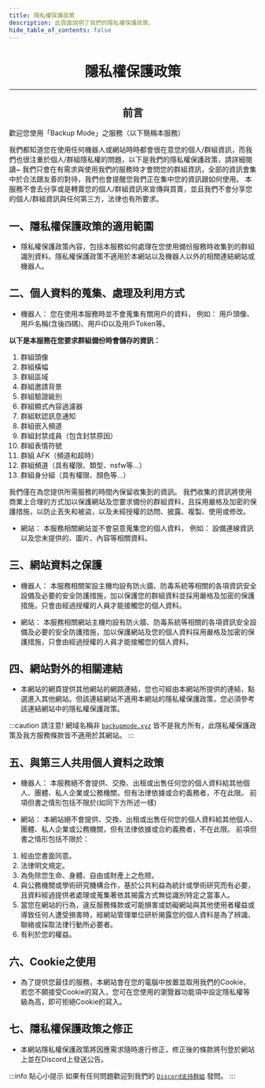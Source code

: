 ```yaml
---
title: 隱私權保護政策
description: 此頁面說明了我們的隱私權保護政策。
hide_table_of_contents: false
---
```


# <center>隱私權保護政策</center>

---

## <center>前言</center>
歡迎您使用「Backup Mode」之服務（以下簡稱本服務）

我們都知道您在使用任何機器人或網站時時都會很在意您的個人/群組資訊，而我們也很注重於個人/群組隱私權的問題，以下是我們的隱私權保護政策，請詳細閱讀~
我們只會在有需求與使用我們的服務時才會問您的群組資訊，全部的資訊會集中於合法跟友善的對待，我們也會提醒您我們正在集中您的資訊跟如何使用。
本服務不會去分享或是轉賣您的個人/群組資訊來宣傳與買賣，並且我們不會分享您的個人/群組資訊與任何第三方，法律也有所要求。

## 一、隱私權保護政策的適用範圍
* 隱私權保護政策內容，包括本服務如何處理在您使用備份服務時收集到的群組識別資料。隱私權保護政策不適用於本網站以及機器人以外的相關連結網站或機器人。

## 二、個人資料的蒐集、處理及利用方式
* 機器人： 您在使用本服務時並不會蒐集有關用戶的資料， 例如： 用戶頭像、用戶名稱(含後四碼)、用戶ID以及用戶Token等。

**以下是本服務在您要求群組備份時會儲存的資訊：**
1. 群組頭像
2. 群組橫幅
3. 群組區域
4. 群組邀請背景
5. 群組驗證級別
6. 群組顯式內容過濾器
7. 群組默認訊息通知
8. 群組嵌入頻道
9. 群組封禁成員（包含封禁原因）
10. 群組表情符號
11. 群組 AFK（頻道和超時）
12. 群組頻道（具有權限、類型、nsfw等...）
13. 群組身分組（具有權限、顏色等...）

我們僅在為您提供所需服務的時間內保留收集到的資訊。 我們收集的資訊將使用商業上合理的方式加以保護網站及您要求備份的群組資料，且採用嚴格及加密的保護措施，以防止丟失和被盜，以及未經授權的訪問、披露、複製、使用或修改。

* 網站： 本服務相關網站並不會惡意蒐集您的個人資料， 例如： 設備連線資訊以及您未提供的、圖片、內容等相關資料。

## 三、網站資料之保護
* 機器人： 本服務相關架設主機均設有防火牆、防毒系統等相關的各項資訊安全設備及必要的安全防護措施，加以保護您的群組資料並採用嚴格及加密的保護措施，只會由經過授權的人員才能接觸您的個人資料。

* 網站： 本服務相關網站主機均設有防火牆、防毒系統等相關的各項資訊安全設備及必要的安全防護措施，加以保護網站及您的個人資料採用嚴格及加密的保護措施，只會由經過授權的人員才能接觸您的個人資料。

## 四、網站對外的相關連結
* 本網站的網頁提供其他網站的網路連結，您也可經由本網站所提供的連結，點選進入其他網站。但該連結網站不適用本網站的隱私權保護政策，您必須參考該連結網站中的隱私權保護政策。

:::caution 請注意!
網域名稱非 [`backupmode.xyz`](https://backupmode.xyz) 皆不是我方所有，此隱私權保護政策及我方服務條款皆不適用於其網站。
:::

## 五、與第三人共用個人資料之政策
* 機器人： 本服務絕不會提供、交換、出租或出售任何您的個人資料給其他個人、團體、私人企業或公務機關，但有法律依據或合約義務者，不在此限。 前項但書之情形包括不限於(如同下方所述一樣)

* 網站： 本網站絕不會提供、交換、出租或出售任何您的個人資料給其他個人、團體、私人企業或公務機關，但有法律依據或合約義務者，不在此限。 前項但書之情形包括不限於：

1. 經由您書面同意。
2. 法律明文規定。
3. 為免除您生命、身體、自由或財產上之危險。
4. 與公務機關或學術研究機構合作，基於公共利益為統計或學術研究而有必要，且資料經過提供者處理或蒐集著依其揭露方式無從識別特定之當事人。
5. 當您在網站的行為，違反服務條款或可能損害或妨礙網站與其他使用者權益或導致任何人遭受損害時，經網站管理單位研析揭露您的個人資料是為了辨識、聯絡或採取法律行動所必要者。
6. 有利於您的權益。

## 六、Cookie之使用
* 為了提供您最佳的服務，本網站會在您的電腦中放置並取用我們的Cookie，若您不願接受Cookie的寫入，您可在您使用的瀏覽器功能項中設定隱私權等級為高，即可拒絕Cookie的寫入。

## 七、隱私權保護政策之修正
* 本網站隱私權保護政策將因應需求隨時進行修正，修正後的條款將刊登於網站上並在Discord上發送公告。

:::info 貼心小提示
如果有任何問題歡迎到我們的 [`Discord支持群組`](https://discord.backupmode.xyz) 發問。
:::
